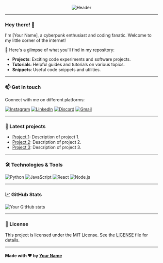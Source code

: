<!-- Pink Neon Glitch Cyberpunk README -->

<div align="center">

![Header](https://i.imgur.com/7Rzp6R5.png)

</div>

---

### Hey there! 👋

I'm [Your Name], a cyberpunk enthusiast and coding fanatic. Welcome to my little corner of the internet!

🌟 Here's a glimpse of what you'll find in my repository:

- **Projects**: Exciting code experiments and software projects.
- **Tutorials**: Helpful guides and tutorials on various topics.
- **Snippets**: Useful code snippets and utilities.

---

### 📫 Get in touch

Connect with me on different platforms:

[![Instagram](https://img.shields.io/badge/-Instagram-%23E4405F?style=for-the-badge&logo=instagram&logoColor=white)](https://www.instagram.com/your_instagram)
[![LinkedIn](https://img.shields.io/badge/-LinkedIn-%230077B5?style=for-the-badge&logo=linkedin&logoColor=white)](https://www.linkedin.com/in/your_linkedin)
[![Discord](https://img.shields.io/badge/-Discord-%237289DA?style=for-the-badge&logo=discord&logoColor=white)](https://discord.gg/your_discord)
[![Gmail](https://img.shields.io/badge/-Gmail-%23FF0000?style=for-the-badge&logo=gmail&logoColor=white)](mailto:your_email@gmail.com)

---

### 🚀 Latest projects

- [Project 1](#): Description of project 1.
- [Project 2](#): Description of project 2.
- [Project 3](#): Description of project 3.

---

### 🛠️ Technologies & Tools

![Python](https://img.shields.io/badge/-Python-%233776AB?style=flat-square&logo=python&logoColor=white)
![JavaScript](https://img.shields.io/badge/-JavaScript-%23F7DF1E?style=flat-square&logo=javascript&logoColor=black)
![React](https://img.shields.io/badge/-React-%2361DAFB?style=flat-square&logo=react&logoColor=black)
![Node.js](https://img.shields.io/badge/-Node.js-%23339933?style=flat-square&logo=node.js&logoColor=white)

---

### 📈 GitHub Stats

![Your GitHub stats](https://github-readme-stats.vercel.app/api?username=your_username&show_icons=true&theme=radical)

---

### 📝 License

This project is licensed under the MIT License. See the [LICENSE](LICENSE) file for details.

---

#### Made with ❤️ by [Your Name](https://yourwebsite.com)

